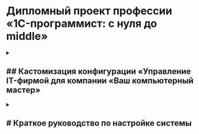 # Дипломный проект профессии «1C-программист: с нуля до middle»
 <details>
  
<summary><h2>## Кастомизация конфигурации «Управление IT-фирмой для компании «Ваш компьютерный мастер»</h2></summary>

### Цель дипломного проекта

Разработать и подготовить к эксплуатации новый функциональный блок в конфигурации «Управление IT-фирмой».

Вам нужно:

- реализовать новые подсистемы «Работа с заявками клиентов» и «Расчёт управленческой зарплаты» в соответствии с требованиями заказчика,
- подготовить отчёты по новой функциональности,
- оформить инструкцию по начальной настройке,
- подготовить автотест для проверки корректности работы подсистемы «Работа с заявками клиентов»,
- загрузить результат работы в новый репозиторий на GitHub.

------

### Чек-лист готовности к работе над проектом

1. Установите [платформу 1С:Предприятие 8.3.27](https://developer.1c.ru/applications/Console?state=community).
2. Скачайте и установите 1С:EDT [последней актуальной версии](https://releases.1c.ru/version_files?nick=DevelopmentTools10&ver=2024.2.5).
3. Зарегистрируйтесь на github.com и создайте форк от этого репозитория.
4. С помощью 1С:EDT клонируйте свой форк репозитория.

Если все этапы чек-листа пройдены, можете начинать работу над проектом. Успехов.

------

### Инструменты и дополнительные материалы для выполнения задания
- Скачайте Vanessa Automation из [официального гит-репозитория](https://pr-mex.github.io/vanessa-automation/dev/).

------

### Описание задания

Компания «Ваш компьютерный мастер» использует конфигурацию «Управление IT-фирмой» от стороннего поставщика. Вам поставлена задача добавить в конфигурацию модуль для работы с заявками на обслуживание клиентов и модуль для расчёта управленческой заработной платы.

Исходная версия конфигурации размещена в [этом репозитории](/fonecmid-diplom). Для доработки конфигурации нужно использовать 1C:EDT. При доработке конфигурации максимально задействуйте функциональность библиотеки стандартных подсистем.

Для добавленных объектов, реквизитов, методов используйте префикс ВКМ_. Если меняется программный код существующих методов, изменения должны быть выделены комментариями.

Все добавленные объекты должны быть размещены в новой служебной подсистеме ВКМ_ДобавленныеОбъекты. В добавленных объектах не должно быть ошибок, выявляемых встроенным механизмом проверки 1C:EDT.

Для передачи результата изменённую конфигурацию загрузите в отдельный репозиторий на [github.com](https://github.com). Чтобы результаты работы можно было проверить, репозиторий должен быть публичным.

Вместе с результатами работы должны быть переданы инструкция по начальной настройке новой подсистемы и сценарий для автоматизированного тестирования модуля работы с заявками клиентов.

В блок Releases репозитория должен быть добавлен dt-файл демонстрационной базы с введёнными тестовыми данными, которые показывают работу всех механизмов системы.

------

### Подробные требования к подсистемам

- [Работа с заявками клиентов](tasks/tickets.md).
- [Расчёт управленческой зарплаты](tasks/hrm.md).
- [Отчёты](tasks/reports.md).
- [Инструкция по начальной настройке](tasks/docs.md).
- [Тестирование](tasks/testing.md).

------

### Дорожная карта (roadmap)

Работа над проектом рассчитана на один месяц. Для планирования своего времени рекомендуем опираться на дорожную карту. Придерживайтесь указанного разделения проекта на этапы и задачи исполнителя.

- 1-я неделя. Разработка подсистемы «Работа с заявками клиентов».
- 2-я неделя. Разработка подсистемы «Расчёт управленческой зарплаты».
- 3-я неделя. Разработка отчётов, автотеста и инструкции по начальной настройке.
- 4-я неделя. Оформление репозитория, демонстрационной базы, отправка проекта на проверку дипломному руководителю.
- 5-я неделя. Получение обратной связи от руководителя и доработка проекта с повторной проверкой при необходимости.

------

### Правила сдачи работы

Решение нужно передать в виде ссылки на публичный репозиторий на github.com, в котором размещены:

1. Исходный код доработанной конфигурации в формате 1C:EDT.
2. Сценарий автотеста и инструкция по запуску автотеста.
3. Инструкция по начальной настройке доработанной конфигурации.
4. В списке релизов файл с демонстрационной базой в формате *dt.

------

### Критерии оценки

Зачёт по дипломной работе можно получить, если работа соответствует критериям:

1. Репозиторий содержит исходный код конфигурации в формате 1C:EDT.
2. Функциональность конфигурации не имеет существенных ошибок и соответствует техническому заданию.
3. В добавленных объектах нет ошибок, выявляемых проверками 1C:EDT с набором плагинов и составом проверок по умолчанию.
4. Автотест запускается и соответствует техническому заданию.
5. Инструкция по начальному запуску описывает шаги, необходимые для начала использования доработанной конфигурации.
6. Демонстрационная база содержит достаточный набор данных, соответствующий требованиям.
 </details>
  
<details>
<summary><h2># Краткое руководство по настройке системы</h2></summary>

 
## 1. Настройка Telegram
1. Создайте бота через @BotFather
2. Создайте группу, добавьте туда бота
3. Получите:
   - Токен бота
   - ID группы (отрицательное число)

## 2. Заполнение в 1С
- **Константы**:
  - `ВКМ_ТокенУправленияТелеграмБотом` → токен бота
  - `ВКМ_ИдентификаторГруппыДляОповещения` → ID группы
  - "Номенклатура абонентской платы" → выберите из справочника
  - "Номенклатура работы специалиста" → выберите из справочника

## 3. Оплата труда
- Заполните регистр **"Условия оплаты труда"**:
  - Специалисты → % от продаж
  - Остальные → оклад

## 4. Графики работы
1. Создайте график в справочнике
2. Заполните через обработку **"Заполнение графика работы"**
   - Укажите период
   - Выходные дни (например: 6,7)
   - Выберите график

## 5. Пользователи
- Создайте пользователей для сотрудников
- Назначьте роли:
  - Менеджер
  - Специалист
  - Бухгалтер
  - Кадровик-расчётчик

## 6. Для менеджеров
В документах **"Договор с клиентом"**:
- Установите вид: "Абонентское обслуживание"
- Заполните:
  - Даты действия
  - Стоимость часа
  - Абонентскую плату

## 7. Для бухгалтеров
Используйте обработку **"Массовое создание актов"**:
- Выберите период
- Нажмите "Сформировать"

## 8. Тестирование
- Создайте документ **"Обслуживание клиента"**
- Проверьте уведомление в Telegram-группе
</details>
